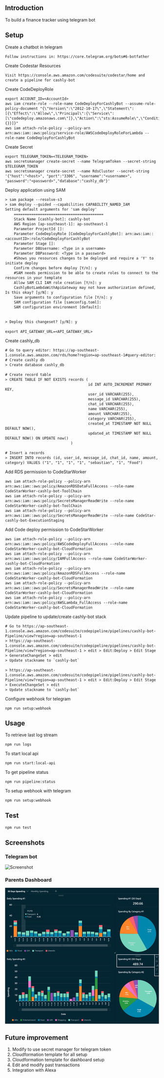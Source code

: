 ## Introduction

To build a finance tracker using telegram bot

## Setup 

Create a chatbot in telegram
```
Follow instructions in: https://core.telegram.org/bots#6-botfather
```

Create Codestar Resources
```
Visit https://console.aws.amazon.com/codesuite/codestar/home and create a pipeline for cashly-bot
```

Create CodeDeployRole
```
export ACCOUNT_ID=<AccountId>
aws iam create-role --role-name CodeDeployForCashlyBot --assume-role-policy-document "{\"Version\":\"2012-10-17\",\"Statement\":[{\"Effect\":\"Allow\",\"Principal\":{\"Service\":[\"codedeploy.amazonaws.com\"]},\"Action\":\"sts:AssumeRole\",\"Condition\":{}}]}"
aws iam attach-role-policy --policy-arn arn:aws:iam::aws:policy/service-role/AWSCodeDeployRoleForLambda --role-name CodeDeployForCashlyBot
```

Create Secret 
```
export TELEGRAM_TOKEN=<TELEGRAM_TOKEN>
aws secretsmanager create-secret --name TelegramToken --secret-string $TELEGRAM_TOKEN
aws secretsmanager create-secret --name RdsCluster --secret-string '{"host":"<host>", "port":"3306", "username":"<username>", "password":"<password>","database":"cashly_db"}'
```

Deploy application using SAM
```
> sam package --resolve-s3
> sam deploy --guided --capabilities CAPABILITY_NAMED_IAM
Setting default arguments for 'sam deploy'
	=========================================
	Stack Name [cashly-bot]: cashly-bot
	AWS Region [ap-southeast-1]: ap-southeast-1
	Parameter ProjectId []:
	Parameter CodeDeployRole [CodeDeployForCashlyBot]: arn:aws:iam::<accountID>:role/CodeDeployForCashlyBot
	Parameter Stage []:
	Parameter DBUsername: <Type in a username>
	Parameter DBPassword: <Type in a password>
	#Shows you resources changes to be deployed and require a 'Y' to initiate deploy
	Confirm changes before deploy [Y/n]: y
	#SAM needs permission to be able to create roles to connect to the resources in your template
	Allow SAM CLI IAM role creation [Y/n]: y
	CashlyBotLambdaWithApiGateway may not have authorization defined, Is this okay? [y/N]: y
	Save arguments to configuration file [Y/n]: y
	SAM configuration file [samconfig.toml]:
	SAM configuration environment [default]:


> Deploy this changeset? [y/N]: y

export API_GATEWAY_URL=<API_GATEWAY_URL>

```

Create cashly_db
```
# Go to query editor: https://ap-southeast-1.console.aws.amazon.com/rds/home?region=ap-southeast-1#query-editor:
# Create cashly db
> Create database cashly_db

# Create record table
> CREATE TABLE IF NOT EXISTS records (
                                      id INT AUTO_INCREMENT PRIMARY KEY,
                                      user_id VARCHAR(255),
                                      message_id VARCHAR(255),
                                      chat_id VARCHAR(255),
                                      name VARCHAR(255), 
                                      amount VARCHAR(255), 
                                      category VARCHAR(255),
                                      created_at TIMESTAMP NOT NULL DEFAULT NOW(),
                                      updated_at TIMESTAMP NOT NULL DEFAULT NOW() ON UPDATE now()
                              )

# Insert a records
> INSERT INTO records (id, user_id, message_id, chat_id, name, amount, category) VALUES ("1", "1", "1", "1", "sebastian", "1", "Food")
```

Add RDS permission to CodeStarWorker
```
aws iam attach-role-policy --policy-arn arn:aws:iam::aws:policy/AmazonRDSDataFullAccess --role-name CodeStarWorker-cashly-bot-ToolChain
aws iam attach-role-policy --policy-arn arn:aws:iam::aws:policy/SecretsManagerReadWrite --role-name CodeStarWorker-cashly-bot-ToolChain
aws iam attach-role-policy --policy-arn arn:aws:iam::aws:policy/SecretsManagerReadWrite --role-name CodeStar-cashly-bot-ExecutionStaging
```

Add Code deploy permission to CodeStarWorker
```
aws iam attach-role-policy --policy-arn arn:aws:iam::aws:policy/AWSCodeDeployFullAccess --role-name CodeStarWorker-cashly-bot-CloudFormation
aws iam attach-role-policy --policy-arn arn:aws:iam::aws:policy/IAMFullAccess --role-name CodeStarWorker-cashly-bot-CloudFormation
aws iam attach-role-policy --policy-arn arn:aws:iam::aws:policy/AmazonRDSFullAccess --role-name CodeStarWorker-cashly-bot-CloudFormation
aws iam attach-role-policy --policy-arn arn:aws:iam::aws:policy/SecretsManagerReadWrite --role-name CodeStarWorker-cashly-bot-CloudFormation
aws iam attach-role-policy --policy-arn arn:aws:iam::aws:policy/AWSLambda_FullAccess --role-name CodeStarWorker-cashly-bot-CloudFormation
```

Update pipeline to update/create cashly-bot stack
```
# Go to https://ap-southeast-1.console.aws.amazon.com/codesuite/codepipeline/pipelines/cashly-bot-Pipeline/view?region=ap-southeast-1
> https://ap-southeast-1.console.aws.amazon.com/codesuite/codepipeline/pipelines/cashly-bot-Pipeline/view?region=ap-southeast-1 > edit > Edit:Deploy > Edit Stage > GenerateChangeSet > edit
> Update stackname to `cashly-bot`

> https://ap-southeast-1.console.aws.amazon.com/codesuite/codepipeline/pipelines/cashly-bot-Pipeline/view?region=ap-southeast-1 > edit > Edit:Deploy > Edit Stage > ExecuteChangeSet > edit
> Update stackname to `cashly-bot`
```

Configure webhook for telegram
```
npm run setup:webhook
```

## Usage

To retrieve last log stream
```
npm run logs 
```

To start local api
```
npm run start:local-api
```

To get pipeline status
```
npm run pipeline:status
```

To setup webhook with telegram
```
npm run setup:webhook
```


## Test

`npm run test`

## Screenshots

### Telegram bot
![Screenshot](./readme-assets/demo-cashly-bot.gif)

### Parents Dashboard
![Screenshot](./readme-assets/quicksight-dashboard.png)

## Future improvement

1. Modify to use secret manager for telegram token 
2. Cloudformation template for all setup
3. Cloudformation template for dashboard setup
4. Edit and modify past transactions
5. Integration with Alexa

 